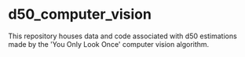 # d50_computer_vision
This repository houses data and code associated with d50 estimations made by the 'You Only Look Once' computer vision algorithm.
